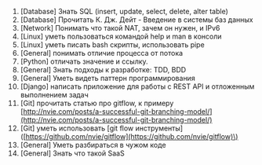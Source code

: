 1. \[Database\] Знать SQL \(insert, update, select, delete, alter table\)
2. \[Database\] Прочитать К. Дж. Дейт - Введение в системы баз данных
3. \[Network\] Понимать что такой NAT, зачем он нужен, и IPv6
4. \[Linux\] уметь пользоваться командой help и man в консоли
5. \[Linux\] уметь писать bash скрипты, использовать pipe
6. \[General\] понимать отличие процесса от потока
7. \[Python\] отличать значение и ссылку.
8. \[General\] Знать подходы к разработке: TDD, BDD
9. \[General\] Уметь видеть паттерн программирования
10. \[Django\] написать приложение для работы с REST API и отложенным выполнением задач
11. \[Git\] прочитать статью про gitflow, к примеру [http://nvie.com/posts/a-successful-git-branching-model/](http://nvie.com/posts/a-successful-git-branching-model/)
12. \[Git\] уметь использовать \[git flow инструменты\]\([https://github.com/nvie/gitflow](https://github.com/nvie/gitflow)\)
13. \[General\] Уметь разбираться в чужом коде
14. \[General\] Знать что такой SaaS



